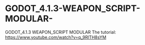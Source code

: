 # GODOT_4.1.3-WEAPON_SCRIPT-MODULAR-
GODOT_4.1.3 WEAPON_SCRIPT MODULAR 
The tutorial: https://www.youtube.com/watch?v=q_9RlTH8sYM
